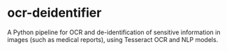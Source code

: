 # ocr-deidentifier
A Python pipeline for OCR and de-identification of sensitive information in images (such as medical reports), using Tesseract OCR and NLP models.
